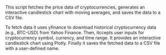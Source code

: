 This script fetches the price data of cryptocurrencies, generates an interactive candlestick chart with moving averages, and saves the data to a CSV file.

To fetch data it uses yfinance to download historical cryptocurrency data (e.g., BTC-USD) from Yahoo Finance.
Then, itccepts user inputs for cryptocurrency symbol, currency, and time range.
It provides an interactive candlestick chart using Plotly.
Finally it saves the fetched data to a CSV file with a user-defined name.
